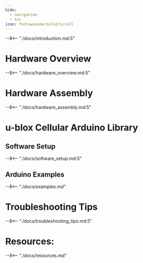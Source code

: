 ```yaml
---
hide:
  - navigation
  - toc
icon: fontawesome/solid/scroll
---
```



--8<-- "./docs/introduction.md:5"

# Hardware Overview
--8<-- "./docs/hardware_overview.md:5"

# Hardware Assembly
--8<-- "./docs/hardware_assembly.md:5"

# u-blox Cellular Arduino Library

## Software Setup
--8<-- "./docs/software_setup.md:5"

## Arduino Examples
--8<-- "./docs/examples.md"

# Troubleshooting Tips
--8<-- "./docs/troubleshooting_tips.md:5"

# Resources:
--8<-- "./docs/resources.md"